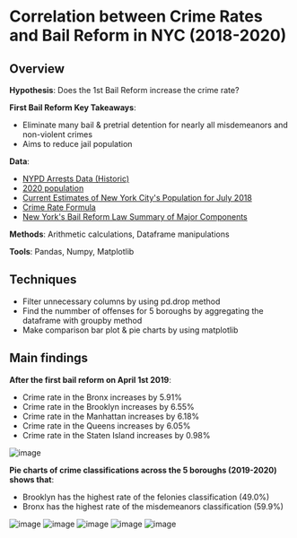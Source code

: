 # Correlation between Crime Rates and Bail Reform in NYC (2018-2020)

## Overview

**Hypothesis**: Does the 1st Bail Reform increase the crime rate?

**First Bail Reform Key Takeaways**:
- Eliminate many bail & pretrial detention for nearly all misdemeanors and non-violent crimes
- Aims to reduce jail population

**Data**:
- [NYPD Arrests Data (Historic)](https://data.cityofnewyork.us/Public-Safety/NYPD-Arrests-Data-Historic-/8h9b-rp9u)
- [2020 population](https://data.cityofnewyork.us/City-Government/2020-population/t8c6-3i7b)
- [Current Estimates of New York City's Population for July 2018](https://www1.nyc.gov/site/planning/planning-level/nyc-population/current-future-populations.page)
- [Crime Rate Formula](https://oag.ca.gov/sites/all/files/agweb/pdfs/cjsc/prof10/formulas.pdf)
- [New York's Bail Reform Law Summary of Major Components](https://www.courtinnovation.org/sites/default/files/media/document/2019/Bail_Reform_NY_Summary.pdf)

**Methods**: Arithmetic calculations, Dataframe manipulations

**Tools**: Pandas, Numpy, Matplotlib

## Techniques
- Filter unnecessary columns by using pd.drop method
- Find the nummber of offenses for 5 boroughs by aggregating the dataframe with groupby method
- Make comparison bar plot & pie charts by using matplotlib


## Main findings
**After the first bail reform on April 1st 2019**:

- Crime rate in the Bronx increases by 5.91%
- Crime rate in the Brooklyn increases by 6.55%
- Crime rate in the Manhattan increases by 6.18%
- Crime rate in the Queens increases by 6.05%
- Crime rate in the Staten Island increases by 0.98%

![image](https://user-images.githubusercontent.com/43976085/179558159-fb9eeba1-4e30-4aed-967c-476517857a91.png)

**Pie charts of crime classifications across the 5 boroughs (2019-2020) shows that**:

- Brooklyn has the highest rate of the felonies classification (49.0%)
- Bronx has the highest rate of the misdemeanors classification (59.9%)

![image](https://user-images.githubusercontent.com/43976085/179559527-f7cbfdca-0604-4abc-a1ef-f4e9fbf1e0f8.png)
![image](https://user-images.githubusercontent.com/43976085/179559552-575deb99-11fa-4e41-bb83-42eb89a360e7.png)
![image](https://user-images.githubusercontent.com/43976085/179559574-4ae6f987-1166-4835-b5e7-e120e6500047.png)
![image](https://user-images.githubusercontent.com/43976085/179559587-975842ca-17c3-4799-a5f6-02fc5de242b3.png)
![image](https://user-images.githubusercontent.com/43976085/179559602-2b6ff70b-71ac-4322-82c5-c4fa873e8d1b.png)


